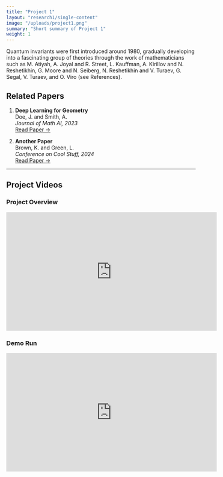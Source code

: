 ```yaml
---
title: "Project 1"
layout: "research1/single-content"
image: "/uploads/project1.png"
summary: "Short summary of Project 1"
weight: 1
---
```


Quantum invariants were first introduced around 1980, gradually developing into a fascinating group of theories through the work of mathematicians such as M. Atiyah, A. Joyal and R. Street, L. Kauffman, A. Kirillov and N. Reshetikhin, G. Moore and N. Seiberg, N. Reshetikhin and V. Turaev, G. Segal, V. Turaev, and O. Viro (see References).


## Related Papers

1. **Deep Learning for Geometry**  
   Doe, J. and Smith, A.  
   *Journal of Math AI, 2023*  
   [Read Paper →](https://arxiv.org/abs/1234.5678)

2. **Another Paper**  
   Brown, K. and Green, L.  
   *Conference on Cool Stuff, 2024*  
   [Read Paper →](https://doi.org/10.1000/example)

---

## Project Videos

### Project Overview
<iframe width="560" height="315" 
  src="https://www.youtube.com/embed/XXXX" 
  frameborder="0" allowfullscreen>
</iframe>

### Demo Run
<iframe width="560" height="315" 
  src="https://www.youtube.com/embed/YYYY" 
  frameborder="0" allowfullscreen>
</iframe>

